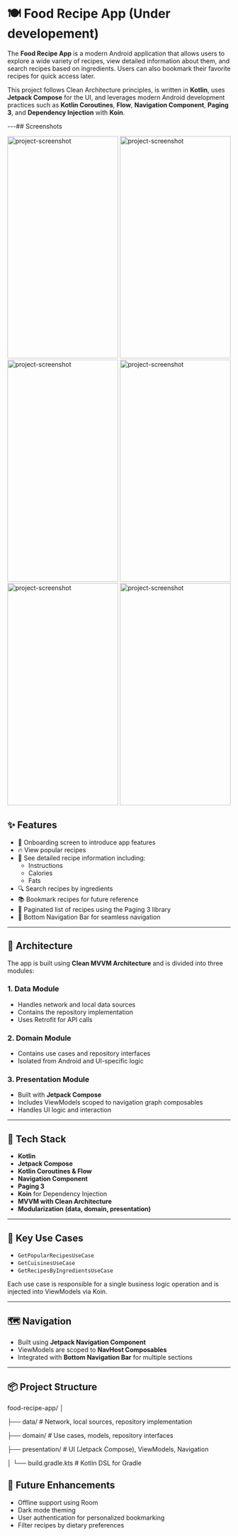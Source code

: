 # 🍽️ Food Recipe App (Under developement)

The **Food Recipe App** is a modern Android application that allows users to explore a wide variety of recipes, view detailed information about them, and search recipes based on ingredients. Users can also bookmark their favorite recipes for quick access later.

This project follows Clean Architecture principles, is written in **Kotlin**, uses **Jetpack Compose** for the UI, and leverages modern Android development practices such as **Kotlin Coroutines**, **Flow**, **Navigation Component**, **Paging 3**, and **Dependency Injection** with **Koin**.

---## Screenshots

<img src="https://github.com/user-attachments/assets/8d203cc7-905d-4011-b5bc-dc3943c60e7c" alt="project-screenshot" width="250" height="500/">   
<img src="https://github.com/user-attachments/assets/e1e0506e-faff-4100-8313-55eaa277f202" alt="project-screenshot" width="250" height="500/">
<img src="https://github.com/user-attachments/assets/7d529afa-5c45-4f0b-a72d-84558ac50bfc" alt="project-screenshot" width="250" height="500/">
<img src="https://github.com/user-attachments/assets/985f3bcc-e48e-420f-ac06-e8c8a34008e5" alt="project-screenshot" width="250" height="500/">
<img src="https://github.com/user-attachments/assets/644002e8-4927-421e-be7d-a2adbbb4f89e" alt="project-screenshot" width="250" height="500/">
<img src="https://github.com/user-attachments/assets/0bacc41b-b292-4a6c-a2c5-6769cefe0d79" alt="project-screenshot" width="250" height="500/">



## ✨ Features
- 👋 Onboarding screen to introduce app features
- 🔥 View popular recipes
- 📄 See detailed recipe information including:
  - Instructions
  - Calories
  - Fats
- 🔍 Search recipes by ingredients
- 📚 Bookmark recipes for future reference
- 📄 Paginated list of recipes using the Paging 3 library
- 🧭 Bottom Navigation Bar for seamless navigation


---

## 🧱 Architecture

The app is built using **Clean MVVM Architecture** and is divided into three modules:

### 1. **Data Module**
- Handles network and local data sources
- Contains the repository implementation
- Uses Retrofit for API calls

### 2. **Domain Module**
- Contains use cases and repository interfaces
- Isolated from Android and UI-specific logic

### 3. **Presentation Module**
- Built with **Jetpack Compose**
- Includes ViewModels scoped to navigation graph composables
- Handles UI logic and interaction

---

## 🔧 Tech Stack

- **Kotlin**
- **Jetpack Compose**
- **Kotlin Coroutines & Flow**
- **Navigation Component**
- **Paging 3**
- **Koin** for Dependency Injection
- **MVVM with Clean Architecture**
- **Modularization (data, domain, presentation)**

---

## 🧠 Key Use Cases

- `GetPopularRecipesUseCase`
- `GetCuisinesUseCase`
- `GetRecipesByIngredientsUseCase`

Each use case is responsible for a single business logic operation and is injected into ViewModels via Koin.

---

## 🗺️ Navigation

- Built using **Jetpack Navigation Component**
- ViewModels are scoped to **NavHost Composables**
- Integrated with **Bottom Navigation Bar** for multiple sections

---

## 📦 Project Structure
food-recipe-app/
│

├── data/ # Network, local sources, repository implementation

├── domain/ # Use cases, models, repository interfaces

├── presentation/ # UI (Jetpack Compose), ViewModels, Navigation

│
└── build.gradle.kts # Kotlin DSL for Gradle

## 🧪 Future Enhancements

- Offline support using Room
- Dark mode theming
- User authentication for personalized bookmarking
- Filter recipes by dietary preferences

